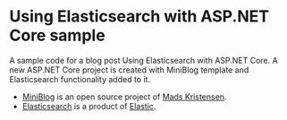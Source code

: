 # Using Elasticsearch with ASP.NET Core sample

A sample code for a blog post Using Elasticsearch with ASP.NET Core. A new ASP.NET Core project is created with MiniBlog template and Elasticsearch functionality added to it.

- [MiniBlog](https://github.com/madskristensen/MiniBlog) is an open source project of [Mads Kristensen](https://madskristensen.net/).
- [Elasticsearch](https://www.elastic.co/products/elasticsearch) is a product of [Elastic](https://www.elastic.co/).
